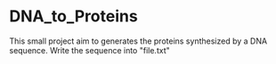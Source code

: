 # DNA_to_Proteins
This small project aim to generates the proteins synthesized by a DNA sequence. Write the sequence into "file.txt"
